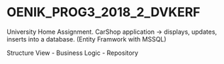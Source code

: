 # OENIK_PROG3_2018_2_DVKERF

University Home Assignment. 
CarShop application -> displays, updates, inserts into a database. (Entity Framwork with MSSQL) 

Structure
	View - Business Logic - Repository
	

	